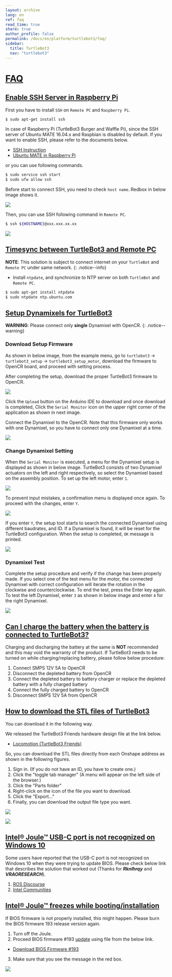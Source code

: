 ```yaml
---
layout: archive
lang: en
ref: faq
read_time: true
share: true
author_profile: false
permalink: /docs/en/platform/turtlebot3/faq/
sidebar:
  title: TurtleBot3
  nav: "turtlebot3"
---
```


<div style="counter-reset: h1 22"></div>

# [FAQ](#faq)

## [Enable SSH Server in Raspberry Pi](#enable-ssh-server-in-raspberry-pi)

First you have to install `SSH` on `Remote PC` and `Raspberry Pi`.

``` bash
$ sudo apt-get install ssh
```

In case of Raspberry Pi (TurtleBot3 Burger and Waffle Pi), since the SSH server of Ubuntu MATE 16.04.x and Raspbian is disabled by default. If you want to enable SSH, please refer to the documents below.

- [SSH Instruction](https://www.raspberrypi.org/documentation/remote-access/ssh/)
- [Ubuntu MATE in Raspberry Pi](https://ubuntu-mate.org/raspberry-pi/)

or you can use following commands.

``` bash
$ sudo service ssh start
$ sudo ufw allow ssh
```

Before start to connect SSH, you need to check `host name`. Redbox in below image shows it.

![](/assets/images/platform/turtlebot3/faq/computer_name.png)

Then, you can use SSH following command in `Remote PC`.

``` bash
$ ssh ${HOSTNAME}@xxx.xxx.xx.xx
```

![](/assets/images/platform/turtlebot3/faq/connection_ssh.png)


## [Timesync between TurtleBot3 and Remote PC](#timesync-between-turtlebot3-and-remote-pc)

**NOTE**: This solution is subject to connect internet on your `TurtleBot` and `Remote PC` under same network.
{: .notice--info}

- Install `ntpdate`, and synchronize to NTP server on both `TurtleBot` and` Remote PC`.

``` bash
$ sudo apt-get install ntpdate
$ sudo ntpdate ntp.ubuntu.com
```

## [Setup Dynamixels for TurtleBot3](#setup-dynamixels-for-turtlebot3)

**WARNING**: Please connect only **single** Dynamixel with OpenCR.
{: .notice--warning}

### Download Setup Firmware

As shown in below image, from the example menu, go to `turtlebot3` → `turtlebot3_setup` → `turtlebot3_setup_motor`, download the firmware to OpenCR board, and proceed with setting process. 

After completing the setup, download the proper TurtleBot3 firmware to OpenCR.

![](/assets/images/platform/turtlebot3/faq/dynamixel_setup_1.png)

Click the `Upload` button on the Arduino IDE to download and once download is completed, Click the `Serial Monitor` icon on the upper right corner of the application as shown in next image.

Connect the Dynamixel to the OpenCR. Note that this firmware only works with one Dynamixel, so you have to connect only one Dynamixel at a time.

![](/assets/images/platform/turtlebot3/faq/dynamixel_setup_2.png)

### Change Dynamixel Setting

When the `Serial Monitor` is executed, a menu for the Dynamixel setup is displayed as shown in below image. TurtleBot3 consists of two Dynamixel actuators on the left and right respectively, so select the Dynamixel based on the assembly position. To set up the left motor, enter `1`.

![](/assets/images/platform/turtlebot3/faq/dynamixel_setup_3.png)

To prevent input mistakes, a confirmation menu is displayed once again. To proceed with the changes, enter `Y`.

![](/assets/images/platform/turtlebot3/faq/dynamixel_setup_4.png)

If you enter `Y`, the setup tool starts to search the connected Dynamixel using different baudrates, and ID. If a Dynamixel is found, it will be reset for the TurtleBot3 configuration. When the setup is completed, `OK` message is printed.

![](/assets/images/platform/turtlebot3/faq/dynamixel_setup_5.png)

### Dynamixel Test

Complete the setup procedure and verify if the change has been properly made. If you select one of the test menu for the motor, the connected Dynamixel with correct configuration will iterate the rotation in the clockwise and counterclockwise. To end the test, press the Enter key again. To test the left Dynamixel, enter `3` as shown in below image and enter `4` for the right Dynamixel.

![](/assets/images/platform/turtlebot3/faq/dynamixel_setup_6.png)

## [Can I charge the battery when the battery is connected to TurtleBot3?](#can-i-charge-the-battery-when-the-battery-is-connected-to-turtlebot3)

Charging and discharging the battery at the same is **NOT** recommended and this may void the warranty of the product. If TurtleBot3 needs to be turned on while charging/replacing battery, please follow below procedure:

1. Connect SMPS 12V 5A to OpenCR
2. Disconnect the depleted battery from OpenCR
3. Connect the depleted battery to battery charger or replace the depleted battery with a fully charged battery
4. Connect the fully charged battery to OpenCR
5. Disconnect SMPS 12V 5A from OpenCR

## [How to download the STL files of TurtleBot3](#how-to-download-the-stl-files-of-turtlebot3)

You can download it in the following way.

We released the TurtleBot3 Friends hardware design file at the link below.

- [Locomotion (TurtleBot3 Friends)](http://emanual.robotis.com/docs/en/platform/turtlebot3/friends/#turtlebot3-friends-car)

So, you can download the STL files directly from each Onshape address as shown in the following figures.

1. Sign in. (If you do not have an ID, you have to create one.)
2. Click the "toggle tab manager" (A menu will appear on the left side of the browser.)
3. Click the "Parts folder"
4. Right-click on the icon of the file you want to download.
5. Click the "Export..."
6. Finally, you can download the output file type you want.

![](/assets/images/platform/turtlebot3/faq/download_the_stl_files_01.png)

![](/assets/images/platform/turtlebot3/faq/download_the_stl_files_02.png)


## [Intel® Joule™ USB-C port is not recognized on Windows 10](#intel-joule-usb-c-port-is-not-recognized-on-windows-10)

Some users have reported that the USB-C port is not recognized on Windows 10 when they were trying to update BIOS. Please check below link that describes the solution that worked out (Thanks for ***Rknlhrqy*** and ***VRAORESEARCH***).

1. [ROS Discourse](https://discourse.ros.org/t/turtlebot-3-successfully-upload-alternative-ubuntu-desktop-16-04-to-joule/2224)
1. [Intel Communities](https://communities.intel.com/thread/109766)


## [Intel® Joule™ freezes while booting/installation](#intel-joule-freezes-while-booting-installation)

If BIOS firmware is not properly installed, this might happen. Please burn the BIOS firmware 193 release version again.

1. Turn off the Joule.
2. Proceed BIOS firmware #193 [update](https://software.intel.com/en-us/flashing-the-bios-on-joule) using file from the below link.
- [Download BIOS Firmware #193](https://downloadmirror.intel.com/26206/eng/joule-firmware-2017-02-19-193-public.zip)
3. Make sure that you see the message in the red box.

![](/assets/images/platform/turtlebot3/faq/nvstorage.png)
